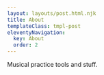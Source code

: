 ```yaml
---
layout: layouts/post.html.njk
title: About
templateClass: tmpl-post
eleventyNavigation:
  key: About
  order: 2
---
```


Musical practice tools and stuff.
